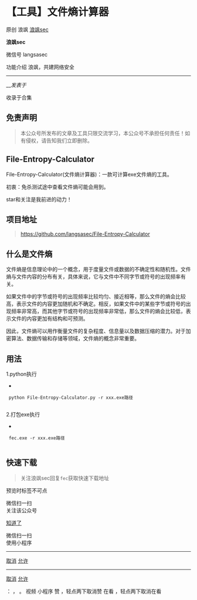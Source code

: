 #  【工具】文件熵计算器

原创 浪飒 [ 浪飒sec ](javascript:void\(0\);)

**浪飒sec** ![]()

微信号 langsasec

功能介绍 浪飒，共建网络安全

____

___发表于_

收录于合集

## 免责声明

> 本公众号所发布的文章及工具只限交流学习，本公众号不承担任何责任！如有侵权，请告知我们立即删除。

## File-Entropy-Calculator

File-Entropy-Calculator(文件熵计算器)：一款可计算exe文件熵的工具。

初衷：免杀测试途中查看文件熵可能会用到。

star和关注是我前进的动力！

## 项目地址

> https://github.com/langsasec/File-Entropy-Calculator

## 什么是文件熵

文件熵是信息理论中的一个概念，用于度量文件或数据的不确定性和随机性。文件熵与文件内容的分布有关，具体来说，它与文件中不同字节或符号的出现频率有关。

如果文件中的字节或符号的出现频率比较均匀、接近相等，那么文件的熵会比较高，表示文件的内容更加随机和不确定。相反，如果文件中的某些字节或符号的出现频率非常高，而其他字节或符号的出现频率非常低，那么文件的熵会比较低，表示文件的内容更加有结构和可预测。

因此，文件熵可以用作衡量文件的复杂程度、信息量以及数据压缩的潜力。对于加密算法、数据传输和存储等领域，文件熵的概念非常重要。

## 用法

1.python执行

  * 

    
    
     python File-Entropy-Calculator.py -r xxx.exe路径

![]()

2.打包exe执行

  * 

    
    
     fec.exe -r xxx.exe路径

![]()

## 快速下载

> 关注浪飒sec回复`fec`获取快速下载地址

预览时标签不可点

微信扫一扫  
关注该公众号

[知道了](javascript:;)

微信扫一扫  
使用小程序

****

[取消](javascript:void\(0\);) [允许](javascript:void\(0\);)

****

[取消](javascript:void\(0\);) [允许](javascript:void\(0\);)

： ， 。   视频 小程序 赞 ，轻点两下取消赞 在看 ，轻点两下取消在看


